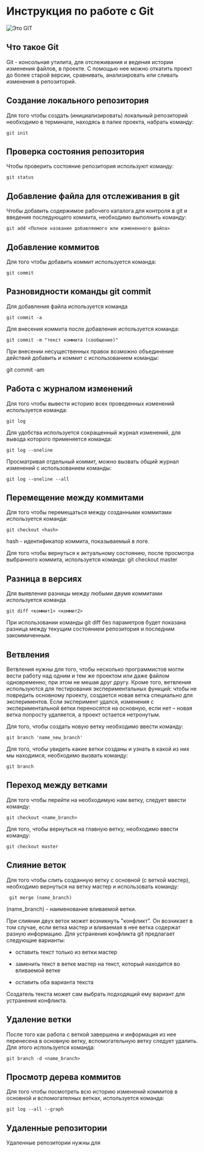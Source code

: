 # **Инструкция по работе с Git**

![Это GIT](git.JPG)

## Что такое Git

Git - консольная утилита, для отслеживания и ведения истории изменения файлов, в проекте. С помощью нее можно откатить проект до более старой версии, сравнивать, анализировать или сливать изменения в репозиторий.

## Создание локального репозитория

Для того чтобы создать (инициализировать) локальный репозиторий необходимо в терминале, находясь в папке проекта, набрать команду:

    git init

## Проверка состояния репозитория

Чтобы проверить состояние репозитория используют команду:

    git status

## Добавление файла для отслеживания в git

Чтобы добавить содержимое рабочего каталога для контроля в git и введения последующего коммита, необходимо выполнить команду:

    git add <Полное название добавляемого или измененного файла>

## Добавление коммитов

Для того чтобы добавить коммит используется команда:

    git commit

## Разновидности команды git commit

Для добавления файла используется команда

    git commit -a

Для внесения коммита после добавления используется команда:

    git commit -m "текст коммита (сообщение)"

При внесении несущественных правок возможно объединение действий добавить и коммит с использованием команды:

   git commit -am

 ## Работа с журналом изменений

 Для того чтобы вывести историю всех проведенных изменений используется команда:

    git log

Для удобства используется сокращенный журнал изменений, для вывода которого применяется команда:

    git log --oneline

Просматривая отдельный коммит, можно вызвать общий журнал изменений с использованием команды:

    git log --oneline --all

## Перемещение между коммитами

Для того чтобы перемещаться между созданными коммитами используется команда:

    git checkout <hash>

hash - идентификатор коммита, показываемый в логе.

Для того чтобы вернуться к актуальному состоянию, после просмотра выбранного коммита, используется команда:
    git checkout master

## Разница в версиях

Для выявления разницы между любыми двумя коммитами используется команда

    git diff <коммит1> <коммит2>

При использовании команды git diff без параметров будет показана разница между текущим состоянием репозитория и последним закоммиченным.

## Ветвления

Ветвления нужны для того, чтобы несколько программистов могли вести работу над одним и тем же проектом или даже файлом одновременно, при этом не мешая друг другу.
Кроме того, ветвления используются для тестирования экспериментальных функций: чтобы не повредить основному проекту, создается новая ветка специально для экспериментов. Если эксперимент удался, изменения с экспериментальной ветки переносятся на основную, если нет – новая ветка попросту удаляется, а проект остается нетронутым.

Для того, чтобы создать новую ветку необходимо ввести команду:

    git branch 'name_new_branch'

Для того, чтобы увидеть какие ветки созданы и узнать в какой из них мы находимся, необходимо вызвать команду:

    git branch

## Переход между ветками

Для того чтобы перейти на необходимую нам ветку, следует ввести команду:

    git checkout <name_branch>

Для того, чтобы вернуться на главную ветку, необходимо ввести команду:

    git checkout master

## Слияние веток

Для того чтобы слить созданную ветку с основной (с веткой мастер), необходимо вернуться на ветку мастер и использовать команду:

     git merge (name_branch)

(name_branch) - наименование вливаемой ветки.

При слиянии двух веток может возникнуть "конфликт". Он возникает в том случае, если ветка мастер и вливаемая в нее ветка содержат разную информацию.
Для устранения конфликта git предлагает следующие варианты:

* оставить текст только из ветки мастер

* заменить текст в ветке мастер на текст, который находится во вливаемой ветке

* оставить оба варианта текста

Создатель текста может сам выбрать подходящий ему вариант для устранения конфликта.

## Удаление ветки

После того как работа с веткой завершена и информация из нее перенесена в основную ветку, вспомогательную ветку следует удалить. Для этого используется команда:

    git branch -d <name_branch>

## Просмотр дерева коммитов

Для того чтобы посмотреть всю историю изменений коммитов в основной и вспомогателных ветках, используется команда:

    git log --all --graph

## Удаленные репозитории

Удаленные репозитории нужны для 
